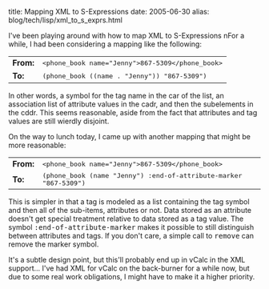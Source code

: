 title: Mapping XML to S-Expressions
date: 2005-06-30
alias: blog/tech/lisp/xml_to_s_exprs.html

I've been playing around with how to map XML to S-Expressions nFor a
while, I had been considering a mapping like the following:

<table border="0" cellspacing="2">
<tr><td><b>From:</b></td><td><tt>&lt;phone_book name="Jenny"&gt;867-5309&lt;/phone_book&gt;</tt></td></tr>
<tr><td><b>To:</b></td><td><tt>(phone_book ((name . "Jenny")) "867-5309")</tt></td></tr>
</table>

In other words, a symbol for the tag name in the car of the list,
an association list of attribute values in the cadr, and then the
subelements in the cddr. This seems reasonable, aside from the fact
that attributes and tag values are still wierdly disjoint.

On the way to lunch today, I came up with another mapping that might
be more reasonable:

<table border="0" cellspacing="2">
<tr><td><b>From:</b></td><td><tt>&lt;phone_book name="Jenny"&gt;867-5309&lt;/phone_book&gt;</tt></td></tr>
<tr><td><b>To:</b></td><td><tt>(phone_book (name "Jenny") :end-of-attribute-marker "867-5309")</tt></td></tr>
</table>

This is simpler in that a tag is modeled as a list containing 
the tag symbol and then all of the sub-items, attributes or not. Data
stored as an attribute doesn't get special treatment relative to 
data stored as a tag value. The symbol <tt>:end-of-attribute-marker</tt> makes
it possible to still distinguish between attributes and tags. If you
don't care, a simple call to <tt>remove</tt> can remove the marker symbol.

It's a subtle design point, but this'll probably end up in vCalc in the XML 
support... I've had XML for vCalc on the back-burner for a while now, but
due to some real work obligations, I might have to make it a higher
priority.
